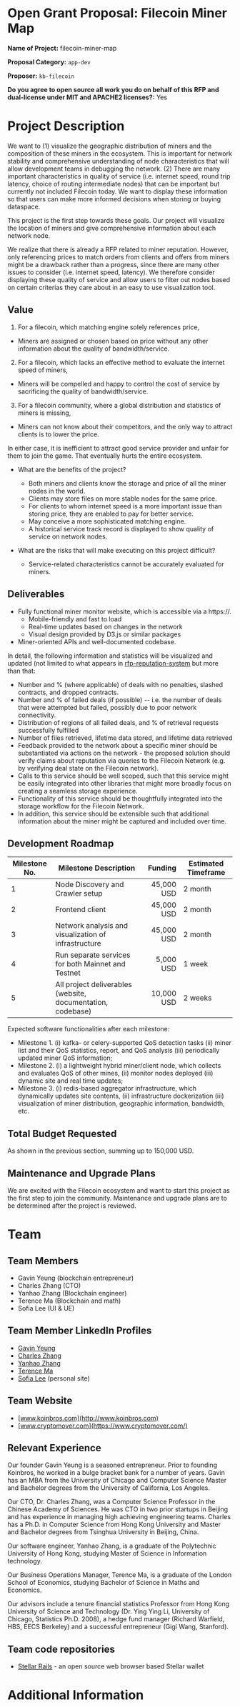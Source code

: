 # Open Grant Proposal: Filecoin Miner Map

**Name of Project:** filecoin-miner-map

**Proposal Category:** `app-dev`

**Proposer:** `kb-filecoin` 

**Do you agree to open source all work you do on behalf of this RFP and dual-license under MIT and APACHE2 licenses?:** Yes

# Project Description

<!--
Please describe exactly what you are planning to build. Make sure to include the following:
- Start with the need or problem you are trying to solve with this project.
- Describe why your solution is going to adequately solve this problem.

This section should be 2-3 paragraphs long.
-->

We want to (1) visualize the geographic distribution of miners and the composition of these miners in the ecosystem.  This is important for network stability and comprehensive understanding of node characteristics that will allow development teams in debugging the network.  (2) There are many important characteristics in quality of service (i.e. internet speed, round trip latency, choice of routing intermediate nodes) that can be important but currently not included Filecoin today.  We want to display these information so that users can make more informed decisions when storing or buying dataspace.

This project is the first step towards these goals.  Our project will visualize the location of miners and give comprehensive information about each network node. 

We realize that there is already a RFP related to miner reputation.  However, only referencing prices to match orders from clients and offers from miners might be a drawback rather than a progress, since there are many other issues to consider (i.e. internet speed, latency).  We therefore consider displaying these quality of service and allow users to filter out nodes based on certain criterias they care about in an easy to use visualization tool.

## Value

<!--
Please describe in more detail why this proposal is valuable for the Filecoin ecosystem. Answer the following questions:
- What are the benefits to getting this right?
- What are the risks if you don't get it right?
- What are the risks that will make executing on this project difficult?

This section should be 1-3 paragraphs long.
-->

1. For a filecoin, which matching engine solely references price, 
  - Miners are assigned or chosen based on price without any other information about the quality of bandwidth/service.
2. For a filecoin, which lacks an effective method to evaluate the internet speed of miners, 
  - Miners will be compelled and happy to control the cost of service by sacrificing the quality of bandwidth/service. 
3. For a filecoin community, where a global distribution and statistics of miners is missing,
  - Miners can not know about their competitors, and the only way to attract clients is to lower the price.

In either case, it is inefficient to attract good service provider and unfair for them to join the game. That eventually hurts the entire ecosystem.

- What are the benefits of the project?
  - Both miners and clients know the storage and price of all the miner nodes in the world.
  - Clients may store files on more stable nodes for the same price.
  - For clients to whom internet speed is a more important issue than storing price, they are enabled to pay for better service.
  - May conceive a more sophisticated matching engine.
  - A historical service track record is displayed to show quality of service on network nodes.

- What are the risks that will make executing on this project difficult?
  - Service-related characteristics cannot be accurately evaluated for miners.

## Deliverables

<!--
Please describe in detail what your final deliverable for this project will be. Include a specification of the project and what functionality the software will deliver when it is finished.
-->

- Fully functional miner monitor website, which is accessible via a https://.
  - Mobile-friendly and fast to load
  - Real-time updates based on changes in the network
  - Visual design provided by D3.js or similar packages
- Miner-oriented APIs and well-documented codebase.

In detail, the following information and statistics will be visualized and updated (not limited to what appears in [rfp-reputation-system](https://github.com/filecoin-project/devgrants/blob/master/rfps/rfp-reputation-system.md) but more than that:

  - Number and % (where applicable) of deals with no penalties, slashed contracts, and dropped contracts.
  - Number and % of failed deals (if possible) -- i.e. the number of deals that were attempted but failed, possibly due to poor network connectivity.
  - Distribution of regions of all failed deals, and % of retrieval requests successfully fulfilled
  - Number of files retrieved, lifetime data stored, and lifetime data retrieved
  - Feedback provided to the network about a specific miner should be substantiated via actions on the network - the proposed solution should verify claims about reputation via queries to the Filecoin Network (e.g. by verifying deal state on the Filecoin network).
  - Calls to this service should be well scoped, such that this service might be easily integrated into other libraries that might more broadly focus on creating a seamless storage experience.
  - Functionality of this service should be thoughtfully integrated into the storage workflow for the Filecoin Network.
  - In addition, this service should be extensible such that additional information about the miner might be captured and included over time.

## Development Roadmap

<!--
Please break up your development work into a clear set of milestones. This section needs to be very detailed (will vary on the project, but aim for around 2 pages for this section).

For each milestone, please describe:
- The software functionality that we can expect after the completion of each milestone. This should be detailed enough that it can be used to ensure that the software meets the specification you outlined in the Deliverables.
- How many people will be working on each milestone and their roles
- The amount of funding required for each milestone
- How much time this milestone will take to achieve (using real dates)
-->

|Milestone No.|Milestone Description|Funding|Estimated Timeframe|
|---|---|---:|---|
|1|Node Discovery and Crawler setup|45,000 USD|2 month|
|2|Frontend client|45,000 USD|2 month|
|3|Network analysis and visualization of infrastructure|45,000 USD|2 month|
|4|Run separate services for both Mainnet and Testnet|5,000 USD|1 week|
|5|All project deliverables (website, documentation, codebase)|10,000 USD|2 weeks|

Expected software functionalities after each milestone:
- Milestone 1. (i) kafka- or celery-supported QoS detection tasks (ii) miner list and their QoS statistics, report, and QoS analysis (iii) periodically updated miner QoS information;
- Milestone 2. (i) a lightweight hybrid miner/client node, which collects and evaluates QoS of other mines, (ii) monitor nodes deployed (iii) dynamic site and real time updates;
- Milestone 3. (i) redis-based aggregator infrastructure, which dynamically updates site contents, (ii) infrastructure dockerization (iii) visualization of miner distribution, geographic information, bandwidth, etc.

## Total Budget Requested

<!--
Sum up the total requested budget across all milestones, and include that figure here. Also, please include a budget breakdown to specify how you are planning to spend these funds.
-->

As shown in the previous section, summing up to 150,000 USD.

## Maintenance and Upgrade Plans

<!--
Specify your team's long-term plans to maintain this software and upgrade it over time.
-->

We are excited with the Filecoin ecosystem and want to start this project as the first step to join the community. Maintenance and upgrade plans are to be determined after the project is reviewed.

# Team

## Team Members

- Gavin Yeung (blockchain entrepreneur)
- Charles Zhang (CTO)
- Yanhao Zhang (Blockchain engineer)
- Terence Ma (Blockchain and math)
- Sofia Lee (UI & UE)

## Team Member LinkedIn Profiles

- [Gavin Yeung](https://www.linkedin.com/in/gavin-yeung-3a32141/)
- [Charles Zhang](https://www.linkedin.com/in/charles4zzhang/)
- [Yanhao Zhang](https://www.linkedin.com/in/%E8%A8%80%E8%B1%AA-%E5%BC%A0-5ba646169/)
- [Terence Ma](https://www.linkedin.com/in/terencema1023/)
- [Sofia Lee](https://urilee.hashbase.io/) (personal site)

## Team Website

<!--
Please link to your team's website here (make sure it's `https`)
-->

- [www.koinbros.com](http://www.koinbros.com)
- [www.cryptomover.com](https://www.cryptomover.com/)

## Relevant Experience

<!--
Please describe (in words) your team's relevant experience, and why you think you are the right team to build this project. You can cite your team's prior experience in similar domains, doing similar dev work, individual team members' backgrounds, etc.
-->

Our founder Gavin Yeung is a seasoned entrepreneur.  Prior to founding Koinbros, he worked in a bulge bracket bank for a number of years.  Gavin has an MBA from the University of Chicago and Computer Science Master and Bachelor degrees from the University of California, Los Angeles.

Our CTO, Dr. Charles Zhang, was a Computer Science Professor in the Chinese Academy of Sciences.  He was CTO in two prior startups in Beijing and has experience in managing high achieving engineering teams.  Charles has a Ph.D. in Computer Science from Hong Kong University and Master and Bachelor degrees from Tsinghua University in Beijing, China.


Our software engineer, Yanhao Zhang, is a graduate of the Polytechnic University of Hong Kong, studying Master of Science in Information technology.

Our Business Operations Manager, Terence Ma, is a graduate of the London School of Economics, studying Bachelor of Science in Maths and Economics.

Our advisors include a tenure financial statistics Professor from Hong Kong University of Science and Technology (Dr. Ying Ying Li, University of Chicago, Statistics Ph.D. 2008), a hedge fund manager (Richard Warfield, HBS, EECS Berkeley) and a successful entrepreneur (Gigi Wang, Stanford).

## Team code repositories

<!--
Please provide links to your team's prior code repos for similar or related projects.
-->

- [Stellar Rails](https://github.com/cryptomover-software/stellar-rails-wallet) - an open source web browser based Stellar wallet

# Additional Information

<!--
Please include any additional information that you think would be useful in helping us to evaluate your proposal.
-->


